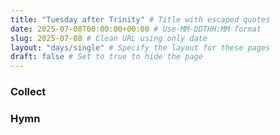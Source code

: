```yaml
---
title: "Tuesday after Trinity" # Title with escaped quotes
date: 2025-07-08T00:00:00+00:00 # Use-MM-DDTHH:MM format
slug: 2025-07-08 # Clean URL using only date
layout: "days/single" # Specify the layout for these pages
draft: false # Set to true to hide the page
---
```


### Collect


### Hymn